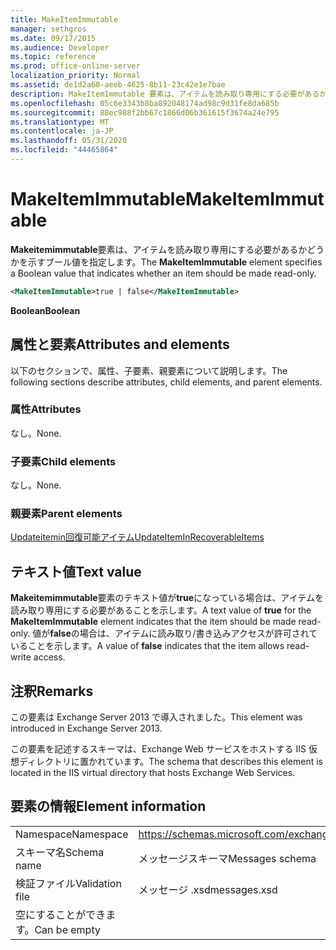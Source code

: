 ```yaml
---
title: MakeItemImmutable
manager: sethgros
ms.date: 09/17/2015
ms.audience: Developer
ms.topic: reference
ms.prod: office-online-server
localization_priority: Normal
ms.assetid: de1d2a60-aeeb-4625-8b11-23c42e1e7bae
description: MakeItemImmutable 要素は、アイテムを読み取り専用にする必要があるかどうかを示すブール値を指定します。
ms.openlocfilehash: 05c6e3343b8ba892048174ad98c9d31fe8da685b
ms.sourcegitcommit: 88ec988f2bb67c1866d06b361615f3674a24e795
ms.translationtype: MT
ms.contentlocale: ja-JP
ms.lasthandoff: 05/31/2020
ms.locfileid: "44465864"
---
```

# <a name="makeitemimmutable"></a><span data-ttu-id="9d369-103">MakeItemImmutable</span><span class="sxs-lookup"><span data-stu-id="9d369-103">MakeItemImmutable</span></span>

<span data-ttu-id="9d369-104">**Makeitemimmutable**要素は、アイテムを読み取り専用にする必要があるかどうかを示すブール値を指定します。</span><span class="sxs-lookup"><span data-stu-id="9d369-104">The **MakeItemImmutable** element specifies a Boolean value that indicates whether an item should be made read-only.</span></span> 
  
```XML
<MakeItemImmutable>true | false</MakeItemImmutable>
```

 <span data-ttu-id="9d369-105">**Boolean**</span><span class="sxs-lookup"><span data-stu-id="9d369-105">**Boolean**</span></span>
## <a name="attributes-and-elements"></a><span data-ttu-id="9d369-106">属性と要素</span><span class="sxs-lookup"><span data-stu-id="9d369-106">Attributes and elements</span></span>

<span data-ttu-id="9d369-107">以下のセクションで、属性、子要素、親要素について説明します。</span><span class="sxs-lookup"><span data-stu-id="9d369-107">The following sections describe attributes, child elements, and parent elements.</span></span>
  
### <a name="attributes"></a><span data-ttu-id="9d369-108">属性</span><span class="sxs-lookup"><span data-stu-id="9d369-108">Attributes</span></span>

<span data-ttu-id="9d369-109">なし。</span><span class="sxs-lookup"><span data-stu-id="9d369-109">None.</span></span>
  
### <a name="child-elements"></a><span data-ttu-id="9d369-110">子要素</span><span class="sxs-lookup"><span data-stu-id="9d369-110">Child elements</span></span>

<span data-ttu-id="9d369-111">なし。</span><span class="sxs-lookup"><span data-stu-id="9d369-111">None.</span></span>
  
### <a name="parent-elements"></a><span data-ttu-id="9d369-112">親要素</span><span class="sxs-lookup"><span data-stu-id="9d369-112">Parent elements</span></span>

[<span data-ttu-id="9d369-113">Updateitemin回復可能アイテム</span><span class="sxs-lookup"><span data-stu-id="9d369-113">UpdateItemInRecoverableItems</span></span>](updateiteminrecoverableitems.md)
  
## <a name="text-value"></a><span data-ttu-id="9d369-114">テキスト値</span><span class="sxs-lookup"><span data-stu-id="9d369-114">Text value</span></span>

<span data-ttu-id="9d369-115">**Makeitemimmutable**要素のテキスト値が**true**になっている場合は、アイテムを読み取り専用にする必要があることを示します。</span><span class="sxs-lookup"><span data-stu-id="9d369-115">A text value of **true** for the **MakeItemImmutable** element indicates that the item should be made read-only.</span></span> <span data-ttu-id="9d369-116">値が**false**の場合は、アイテムに読み取り/書き込みアクセスが許可されていることを示します。</span><span class="sxs-lookup"><span data-stu-id="9d369-116">A value of **false** indicates that the item allows read-write access.</span></span> 
  
## <a name="remarks"></a><span data-ttu-id="9d369-117">注釈</span><span class="sxs-lookup"><span data-stu-id="9d369-117">Remarks</span></span>

<span data-ttu-id="9d369-118">この要素は Exchange Server 2013 で導入されました。</span><span class="sxs-lookup"><span data-stu-id="9d369-118">This element was introduced in Exchange Server 2013.</span></span>
  
<span data-ttu-id="9d369-119">この要素を記述するスキーマは、Exchange Web サービスをホストする IIS 仮想ディレクトリに置かれています。</span><span class="sxs-lookup"><span data-stu-id="9d369-119">The schema that describes this element is located in the IIS virtual directory that hosts Exchange Web Services.</span></span>
  
## <a name="element-information"></a><span data-ttu-id="9d369-120">要素の情報</span><span class="sxs-lookup"><span data-stu-id="9d369-120">Element information</span></span>

|||
|:-----|:-----|
|<span data-ttu-id="9d369-121">Namespace</span><span class="sxs-lookup"><span data-stu-id="9d369-121">Namespace</span></span>  <br/> |https://schemas.microsoft.com/exchange/services/2006/messages  <br/> |
|<span data-ttu-id="9d369-122">スキーマ名</span><span class="sxs-lookup"><span data-stu-id="9d369-122">Schema name</span></span>  <br/> |<span data-ttu-id="9d369-123">メッセージスキーマ</span><span class="sxs-lookup"><span data-stu-id="9d369-123">Messages schema</span></span>  <br/> |
|<span data-ttu-id="9d369-124">検証ファイル</span><span class="sxs-lookup"><span data-stu-id="9d369-124">Validation file</span></span>  <br/> |<span data-ttu-id="9d369-125">メッセージ .xsd</span><span class="sxs-lookup"><span data-stu-id="9d369-125">messages.xsd</span></span>  <br/> |
|<span data-ttu-id="9d369-126">空にすることができます。</span><span class="sxs-lookup"><span data-stu-id="9d369-126">Can be empty</span></span>  <br/> ||
   

